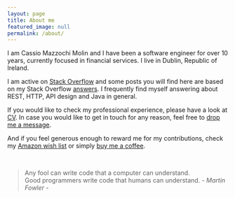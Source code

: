 ```yaml
---
layout: page
title: About me
featured_image: null
permalink: /about/
---
```


I am Cassio Mazzochi Molin and I have been a software engineer for over 10 years, currently focused in financial services. I live in Dublin, Republic of Ireland.

I am active on [Stack Overflow][stackoverflow] and some posts you will find here are based on my Stack Overflow [answers][stackoverflow.answers]. I frequently find myself answering about REST, HTTP, API design and Java in general.

If you would like to check my professional experience, please have a look at [CV][cv]. In case you would like to get in touch for any reason, feel free to [drop me a message][contact].<br>

And if you feel generous enough to reward me for my contributions, check my [Amazon wish list][amazon.wish-list] or simply [buy me a coffee][paypal].

<br/>

>Any fool can write code that a computer can understand. <br />
>Good programmers write code that humans can understand. <cite>- Martin Fowler -</cite>


  [cv]: /cv
  [contact]: /contact
  [stackoverflow]: https://stackoverflow.com/u/1426227
  [stackoverflow.answers]: https://stackoverflow.com/search?q=is%3Aanswer+user%3A1426227
  [amazon.wish-list]: https://amazon.co.uk/hz/wishlist/ls/3KJP5Z1RDXLFO
  [paypal]: https://paypal.me/cassiomolin
